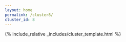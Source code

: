 ```yaml
---
layout: home
permalink: /cluster8/
cluster_id: 8
---
```


{% include_relative _includes/cluster_template.html %}
